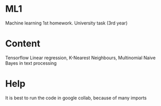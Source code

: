 # ML1
 Machine learning 1st homework. University task (3rd year)

# Content
 Tensorflow
 Linear regression, K-Nearest Neighbours, Multinomial Naive Bayes in text processing
 
# Help
 It is best to run the code in google collab, because of many imports
